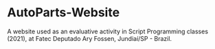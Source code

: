 # AutoParts-Website

A website used as an evaluative activity in Script Programming classes (2021), at Fatec Deputado Ary Fossen, Jundiaí/SP - Brazil.
